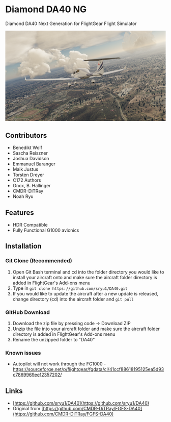 # Diamond DA40 NG

Diamond DA40 Next Generation for FlightGear Flight Simulator

![DA40 NG](Splash/exterior2.png)

## Contributors

* Benedikt Wolf
* Sascha Reiszner
* Joshua Davidson
* Emmanuel Baranger
* Maik Justus
* Torsten Dreyer
* C172 Authors
* Onox, B. Hallinger
* CMDR-DiTRay
* Noah Ryu

## Features

* HDR Compatible
* Fully Functional G1000 avionics

## Installation

### Git Clone (Recommended)

1. Open Git Bash terminal and cd into the folder directory you would like to install your aircraft onto and make sure the aircraft folder directory is added in FlightGear's Add-ons menu
2. Type in `git clone https://github.com/sryu1/DA40.git`
3. If you would like to update the aircraft after a new update is released, change directory (cd) into the aircraft folder and `git pull`

### GitHub Download

1. Download the zip file by pressing code -> Download ZIP
2. Unzip the file into your aircraft folder and make sure the aircraft folder directory is added in FlightGear's Add-ons menu
3. Rename the unzipped folder to "DA40"

### Known issues

* Autopilot will not work through the FG1000 - https://sourceforge.net/p/flightgear/fgdata/ci/41ccf88618195125ea5d93c7869969ee12357202/

## Links

* [https://github.com/sryu1/DA40](https://github.com/sryu1/DA40)
* Original from [https://github.com/CMDR-DiTRay/FGFS-DA40](https://github.com/CMDR-DiTRay/FGFS-DA40)
